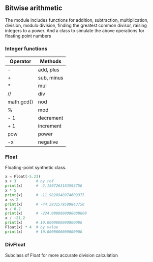 ## Bitwise arithmetic

The module includes functions for addition, subtraction, multiplication, division,
modulo division, finding the greatest common divisor, raising integers to a power.
And a class to simulate  the above operations for floating point numbers

### Integer functions

| Operator   |  Methods   |
|------------|------------|
| -          | add, plus  |
| +          | sub, minus |
| *          | mul        |
| //         | div        |
| math.gcd() | nod        |
| %          | mod        |
| - 1        | decrement  |
| + 1        | increment  |
| pow        | power      |
| -x         | negative   |

### Float

Floating-point synthetic class.

```python
x = Float(-5.23)
x + 3         # by ref
print(x)      # -2.1507263183593750
x * 5
print(x)      # -11.9828948974609375
x << 2
print(x)      # -44.3931579589843750
x / 0.2
print(x)      # -224.0000000000000000
x / -21.2
print(x)      # 10.0000000000000000
Float(x) * 4  # by value
print(x)      # 10.0000000000000000
```

### DivFloat

Subclass of Float for more accurate division calculation